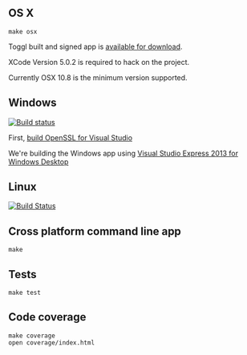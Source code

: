 
OS X
----
```
make osx
```
Toggl built and signed app is [available for download](https://www.toggl.com/api/v8/installer?platform=darwin&app=td&channel=stable).

XCode Version 5.0.2 is required to hack on the project.

Currently OSX 10.8 is the minimum version supported.

Windows
-------
[![Build status](https://ci.appveyor.com/api/projects/status/8uic9ed9xyspt87f)](https://ci.appveyor.com/project/tanel/toggl-toggldesktop)

First, [build OpenSSL for Visual Studio](http://developer.covenanteyes.com/building-openssl-for-visual-studio/)

We're building the Windows app using [Visual Studio Express 2013 for Windows Desktop](http://www.microsoft.com/en-us/download/details.aspx?id=40787)

Linux
-----
[![Build Status](https://travis-ci.org/toggl/toggldesktop.png)](https://travis-ci.org/toggl/toggldesktop)


Cross platform command line app
-------------------------------
```
make
```


Tests
-----
```
make test
```

Code coverage
-------------
```
make coverage
open coverage/index.html
```

